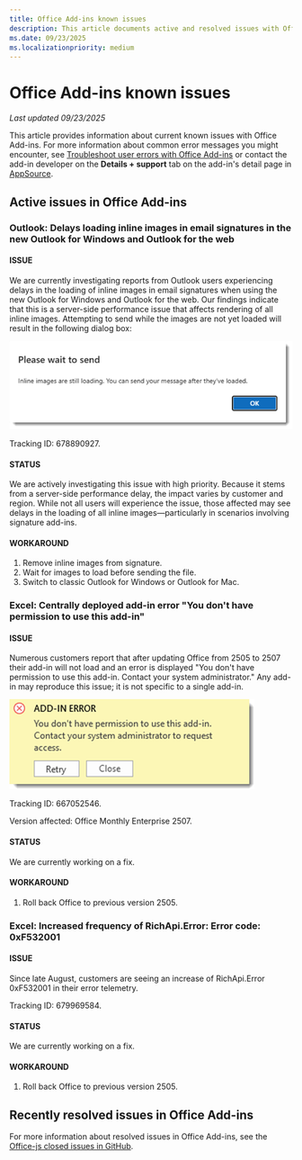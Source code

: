 ```yaml
---
title: Office Add-ins known issues
description: This article documents active and resolved issues with Office Add-ins.
ms.date: 09/23/2025
ms.localizationpriority: medium
---
```


# Office Add-ins known issues

_Last updated 09/23/2025_

This article provides information about current known issues with Office Add-ins. For more information about common error messages you might encounter, see [Troubleshoot user errors with Office Add-ins](/office/dev/add-ins/testing/testing-and-troubleshooting) or contact the add-in developer on the **Details + support** tab on the add-in's detail page in [AppSource](https://appsource.microsoft.com).

## Active issues in Office Add-ins

### Outlook: Delays loading inline images in email signatures in the new Outlook for Windows and Outlook for the web

#### ISSUE

We are currently investigating reports from Outlook users experiencing delays in the loading of inline images in email signatures when using the new Outlook for Windows and Outlook for the web. Our findings indicate that this is a server-side performance issue that affects rendering of all inline images. Attempting to send while the images are not yet loaded will result in the following dialog box:

 ![Outlook images still loading error message.](../images/outlook-images-still-loading-error.png)

Tracking ID: 678890927.

#### STATUS

We are actively investigating this issue with high priority. Because it stems from a server-side performance delay, the impact varies by customer and region. While not all users will experience the issue, those affected may see delays in the loading of all inline images—particularly in scenarios involving signature add-ins.

#### WORKAROUND

1. Remove inline images from signature.
1. Wait for images to load before sending the file. 
1. Switch to classic Outlook for Windows or Outlook for Mac.

### Excel: Centrally deployed add-in error "You don't have permission to use this add-in"

#### ISSUE

Numerous customers report that after updating Office from 2505 to 2507 their add-in will not load and an error is displayed "You don't have permission to use this add-in. Contact your system administrator." Any add-in may reproduce this issue; it is not specific to a single add-in.

 ![Excel web add-in permissions error message.](../images/excel-web-add-in-permission-error.png)

Tracking ID: 667052546.

Version affected: Office Monthly Enterprise 2507.

#### STATUS

We are currently working on a fix.

#### WORKAROUND

1. Roll back Office to previous version 2505.

### Excel: Increased frequency of RichApi.Error: Error code: 0xF532001

#### ISSUE

Since late August, customers are seeing an increase of RichApi.Error 0xF532001 in their error telemetry.

Tracking ID: 679969584.

#### STATUS

We are currently working on a fix.

#### WORKAROUND

1. Roll back Office to previous version 2505.

## Recently resolved issues in Office Add-ins

For more information about resolved issues in Office Add-ins, see the [Office-js closed issues in GitHub](https://github.com/OfficeDev/office-js/issues?q=is%3Aissue%20state%3Aclosed).
